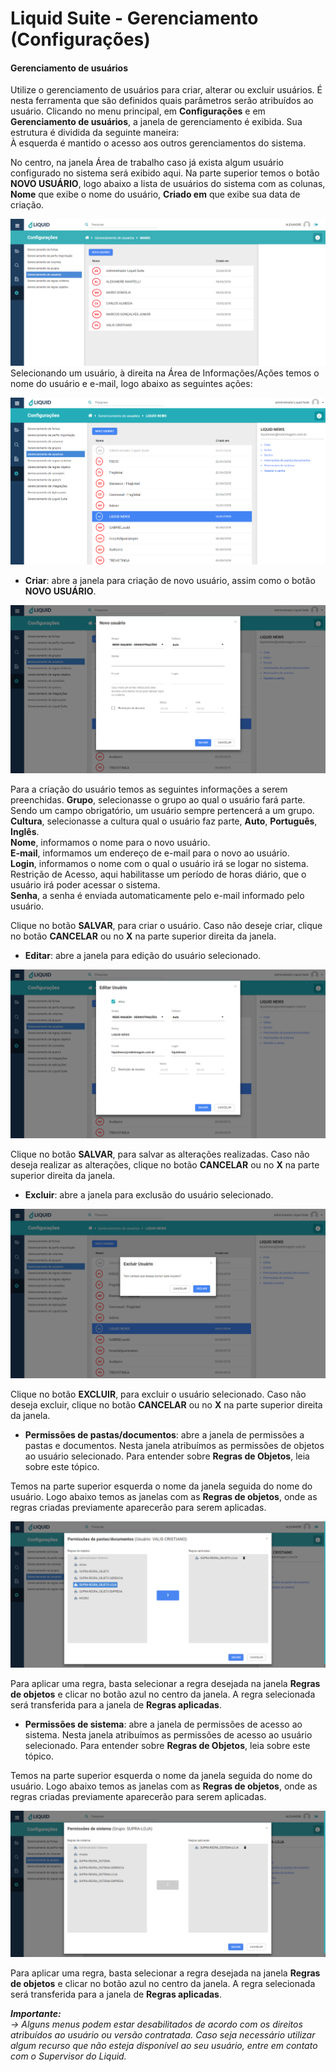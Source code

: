 # Liquid Suite - Gerenciamento (Configurações)

#### Gerenciamento de usuários

Utilize o gerenciamento de usuários para criar, alterar ou excluir usuários. É nesta ferramenta que são definidos quais parâmetros serão atribuídos ao usuário. Clicando no menu principal, em **Configurações** e em **Gerenciamento de usuários**, a janela de gerenciamento é exibida. Sua estrutura é dividida da seguinte maneira:  
À esquerda é mantido o acesso aos outros gerenciamentos do sistema.  

No centro, na janela Área de trabalho caso já exista algum usuário configurado no sistema será exibido aqui. Na parte superior temos o botão **NOVO USUÁRIO**, logo abaixo a lista de usuários do sistema com as colunas, **Nome** que exibe o nome do usuário, **Criado em** que exibe sua data de criação.  

![Gerenciamento de usuários](img/079.png)  
Selecionando um usuário, à direita na Área de Informações/Ações temos o nome do usuário e e-mail, logo abaixo as seguintes ações:  

![Gerenciamento de usuarios](img/080.png)

* **Criar**: abre a janela para criação de novo usuário, assim como o botão **NOVO USUÁRIO**.  

![Criar usuario](img/081.png)  

Para a criação do usuário temos as seguintes informações a serem preenchidas.
**Grupo**, selecionasse o grupo ao qual o usuário fará parte. Sendo um campo obrigatório, um usuário sempre pertencerá a um grupo.  
**Cultura**, selecionasse a cultura qual o usuário faz parte, **Auto**, **Português**, **Inglês**.  
**Nome**, informamos o nome para o novo usuário.  
**E-mail**, informamos um endereço de e-mail para o novo ao usuário.  
**Login**, informamos o nome com o qual o usuário irá se logar no sistema.
Restrição de Acesso, aqui habilitasse um período de horas diário, que o usuário irá poder acessar o sistema.  
**Senha**, a senha é enviada automaticamente pelo e-mail informado pelo usuário.  

Clique no botão **SALVAR**, para criar o usuário. Caso não deseje criar, clique no botão **CANCELAR** ou no **X** na parte superior direita da janela.  

* **Editar**: abre a janela para edição do usuário selecionado. 
   
![Editar usuario](img/082.png)

Clique no botão **SALVAR**, para salvar as alterações realizadas. Caso não deseja realizar as alterações, clique no botão **CANCELAR** ou no **X** na parte superior direita da janela.  

* **Excluir**: abre a janela para exclusão do usuário selecionado.  
  
![Excluir usuario](img/083.png)  

Clique no botão **EXCLUIR**, para excluir o usuário selecionado. Caso não deseja excluir, clique no botão **CANCELAR** ou no **X** na parte superior direita da janela.  

* **Permissões de pastas/documentos**: abre a janela de permissões a pastas e documentos. Nesta janela atribuímos as permissões de objetos ao usuário selecionado. Para entender sobre **Regras de Objetos**, leia sobre este tópico.  

Temos na parte superior esquerda o nome da janela seguida do nome do usuário. Logo abaixo temos as janelas com as **Regras de objetos**, onde as regras criadas previamente aparecerão para serem aplicadas.  

![Permissões de pastas](img/084.png)  

Para aplicar uma regra, basta selecionar a regra desejada na janela **Regras de objetos** e clicar no botão azul no centro da janela. A regra selecionada será transferida para a janela de **Regras aplicadas**.  

* **Permissões de sistema**: abre a janela de permissões de acesso ao sistema. Nesta janela atribuímos as permissões de acesso ao usuário selecionado. Para entender sobre **Regras de Objetos**, leia sobre este tópico.  

Temos na parte superior esquerda o nome da janela seguida do nome do usuário. Logo abaixo temos as janelas com as **Regras de objetos**, onde as regras criadas previamente aparecerão para serem aplicadas.  

![Permissões de sistemas](img/0112.png)

Para aplicar uma regra, basta selecionar a regra desejada na janela **Regras de objetos** e clicar no botão azul no centro da janela. A regra selecionada será transferida para a janela de **Regras aplicadas**.


***Importante:***    
*→ Alguns menus podem estar desabilitados de acordo com os direitos atribuídos ao usuário ou versão contratada. Caso seja necessário utilizar algum recurso que não esteja disponível ao seu usuário, entre em contato com o Supervisor do Liquid.*